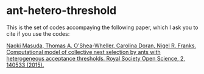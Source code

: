 # ant-hetero-threshold

This is the set of codes accompaying the following paper, which I ask you to cite if you use the codes:

[Naoki Masuda, Thomas A. O'Shea-Wheller, Carolina Doran, Nigel R. Franks.
Computational model of collective nest selection by ants with heterogeneous acceptance thresholds.
Royal Society Open Science, 2, 140533 (2015).](https://doi.org/10.1098/rsos.140533)
